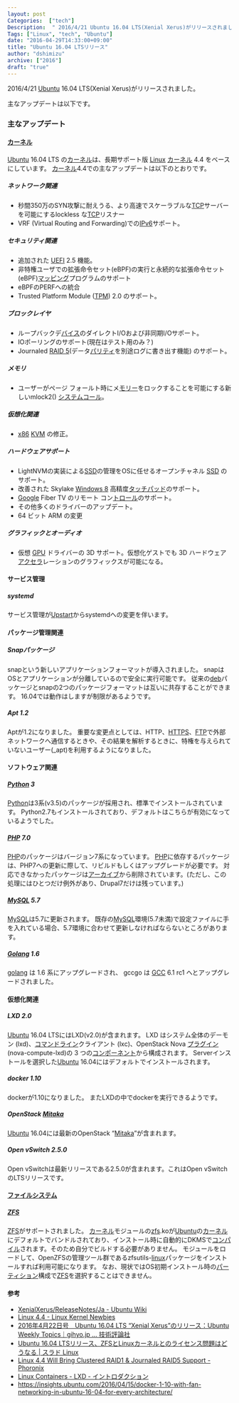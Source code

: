 ```yaml
---
layout: post
Categories:  ["tech"]
Description:  " 2016/4/21 Ubuntu 16.04 LTS(Xenial Xerus)がリリースされました。  主なアップデートは以下です。 "
Tags: ["Linux", "tech", "Ubuntu"]
date: "2016-04-29T14:33:00+09:00"
title: "Ubuntu 16.04 LTSリリース"
author: "dshimizu"
archive: ["2016"]
draft: "true"
---
```


<body>
<p>2016/4/21 <a class="keyword" href="http://d.hatena.ne.jp/keyword/Ubuntu">Ubuntu</a> 16.04 LTS(Xenial Xerus)がリリースされました。</p>

<p>主なアップデートは以下です。</p>
</body>

<!-- more -->

<body>
<h3>主なアップデート</h3>


<h4><a class="keyword" href="http://d.hatena.ne.jp/keyword/%A5%AB%A1%BC%A5%CD%A5%EB">カーネル</a></h4>


<p><a class="keyword" href="http://d.hatena.ne.jp/keyword/Ubuntu">Ubuntu</a> 16.04 LTS の<a class="keyword" href="http://d.hatena.ne.jp/keyword/%A5%AB%A1%BC%A5%CD%A5%EB">カーネル</a>は、長期サポート版 <a class="keyword" href="http://d.hatena.ne.jp/keyword/Linux">Linux</a> <a class="keyword" href="http://d.hatena.ne.jp/keyword/%A5%AB%A1%BC%A5%CD%A5%EB">カーネル</a> 4.4 をベースにしています。
<a class="keyword" href="http://d.hatena.ne.jp/keyword/%A5%AB%A1%BC%A5%CD%A5%EB">カーネル</a>4.4での主なアップデートは以下のとおりです。</p>

<h5>ネットワーク関連</h5>


<ul>
    <li>秒間350万のSYN攻撃に耐えうる、より高速でスケーラブルな<a class="keyword" href="http://d.hatena.ne.jp/keyword/TCP">TCP</a>サーバーを可能にするlockless な<a class="keyword" href="http://d.hatena.ne.jp/keyword/TCP">TCP</a>リスナー</li>
    <li>VRF (Virtual Routing and Forwarding)での<a class="keyword" href="http://d.hatena.ne.jp/keyword/IPv6">IPv6</a>サポート。</li>
</ul>


<h5>セキュリティ関連</h5>


<ul>
    <li>追加された <a class="keyword" href="http://d.hatena.ne.jp/keyword/UEFI">UEFI</a> 2.5 機能。</li>
    <li>非特権ユーザでの拡張命令セット(eBPF)の実行と永続的な拡張命令セット(eBPF)<a class="keyword" href="http://d.hatena.ne.jp/keyword/%A5%DE%A5%C3%A5%D4%A5%F3%A5%B0">マッピング</a>プログラムのサポート</li>
    <li>eBPFのPERFへの統合</li>
    <li>Trusted Platform Module (<a class="keyword" href="http://d.hatena.ne.jp/keyword/TPM">TPM</a>) 2.0 のサポート。</li>
</ul>


<h5>ブロックレイヤ</h5>


<ul>
    <li>ループバックデ<a class="keyword" href="http://d.hatena.ne.jp/keyword/%A5%D0%A5%A4%A5%B9">バイス</a>のダイレクトI/Oおよび非同期I/Oサポート。</li>
    <li>IOポーリングのサポート(現在はテスト用のみ？)</li>
    <li>Journaled <a class="keyword" href="http://d.hatena.ne.jp/keyword/RAID%205">RAID 5</a>(データ<a class="keyword" href="http://d.hatena.ne.jp/keyword/%A5%D1%A5%EA%A5%C6%A5%A3">パリティ</a>を別途ログに書き出す機能) のサポート。</li>
</ul>


<h5>メモリ</h5>


<ul>
    <li>ユーザーがページ フォールト時にメ<a class="keyword" href="http://d.hatena.ne.jp/keyword/%A5%E2%A5%EA%A1%BC">モリー</a>をロックすることを可能にする新しいmlock2() <a class="keyword" href="http://d.hatena.ne.jp/keyword/%A5%B7%A5%B9%A5%C6%A5%E0%A5%B3%A1%BC%A5%EB">システムコール</a>。</li>
</ul>


<h5>仮想化関連</h5>


<ul>
    <li>
<a class="keyword" href="http://d.hatena.ne.jp/keyword/x86">x86</a> <a class="keyword" href="http://d.hatena.ne.jp/keyword/KVM">KVM</a> の修正。</li>
</ul>


<h5>ハードウェアサポート</h5>


<ul>
    <li>LightNVMの実装による<a class="keyword" href="http://d.hatena.ne.jp/keyword/SSD">SSD</a>の管理をOSに任せるオープンチャネル <a class="keyword" href="http://d.hatena.ne.jp/keyword/SSD">SSD</a> のサポート。</li>
    <li>改善された Skylake <a class="keyword" href="http://d.hatena.ne.jp/keyword/Windows%208">Windows 8</a> 高精度<a class="keyword" href="http://d.hatena.ne.jp/keyword/%A5%BF%A5%C3%A5%C1%A5%D1%A5%C3%A5%C9">タッチパッド</a>のサポート。</li>
    <li>
<a class="keyword" href="http://d.hatena.ne.jp/keyword/Google">Google</a> Fiber TV のリモート コン<a class="keyword" href="http://d.hatena.ne.jp/keyword/%A5%C8%A5%ED%A1%BC%A5%EB">トロール</a>のサポート。</li>
    <li>その他多くのドライバーのアップデート。</li>
    <li>64 ビット ARM の変更</li>
</ul>


<h5>グラフィックとオーディオ</h5>


<ul>
    <li>仮想 <a class="keyword" href="http://d.hatena.ne.jp/keyword/GPU">GPU</a> ドライバーの 3D サポート。仮想化ゲストでも 3D ハードウェア <a class="keyword" href="http://d.hatena.ne.jp/keyword/%A5%A2%A5%AF%A5%BB%A5%E9">アクセラ</a>レーションのグラフィックスが可能になる。</li>
</ul>


<h4>サービス管理</h4>


<h5>systemd</h5>


<p>サービス管理が<a class="keyword" href="http://d.hatena.ne.jp/keyword/Upstart">Upstart</a>からsystemdへの変更を伴います。</p>

<h4>パッケージ管理関連</h4>


<h5>Snapパッケージ</h5>


<p>snapという新しいアプリケーションフォーマットが導入されました。
snapはOSとアプリケーションが分離しているので安全に実行可能です。
従来の<a class="keyword" href="http://d.hatena.ne.jp/keyword/deb">deb</a>パッケージとsnapの2つのパッケージフォーマットは互いに共存することができます。
16.04では動作はしますが制限があるようです。</p>

<h5>Apt 1.2</h5>


<p>Aptが1.2になりました。
重要な変更点としては、HTTP、<a class="keyword" href="http://d.hatena.ne.jp/keyword/HTTPS">HTTPS</a>、<a class="keyword" href="http://d.hatena.ne.jp/keyword/FTP">FTP</a>で外部ネットワークへ通信するときや、その結果を解析するときに、特権を与えられていないユーザー(_apt)を利用するようになりました。</p>

<h4>ソフトウェア関連</h4>


<h5>
<a class="keyword" href="http://d.hatena.ne.jp/keyword/Python">Python</a> 3</h5>


<p><a class="keyword" href="http://d.hatena.ne.jp/keyword/Python">Python</a>は3系(v3.5)のパッケージが採用され、標準でインストールされています。
Python2.7もインストールされており、デフォルトはこちらが有効になっているようでした。</p>

<h5>
<a class="keyword" href="http://d.hatena.ne.jp/keyword/PHP">PHP</a> 7.0</h5>


<p><a class="keyword" href="http://d.hatena.ne.jp/keyword/PHP">PHP</a>のパッケージはバージョン7系になっています。
<a class="keyword" href="http://d.hatena.ne.jp/keyword/PHP">PHP</a>に依存するパッケージは、PHP7への更新に際して、リビルドもしくはアップグレードが必要です。
対応できなかったパッケージは<a class="keyword" href="http://d.hatena.ne.jp/keyword/%A5%A2%A1%BC%A5%AB%A5%A4%A5%D6">アーカイブ</a>から削除されています。(ただし、この処理にはひとつだけ例外があり、Drupal7だけは残っています。)</p>

<h5>
<a class="keyword" href="http://d.hatena.ne.jp/keyword/MySQL">MySQL</a> 5.7</h5>


<p><a class="keyword" href="http://d.hatena.ne.jp/keyword/MySQL">MySQL</a>は5.7に更新されます。
既存の<a class="keyword" href="http://d.hatena.ne.jp/keyword/MySQL">MySQL</a>環境(5.7未満)で設定ファイルに手を入れている場合、5.7環境に合わせて更新しなければならないところがあります。</p>

<h5>
<a class="keyword" href="http://d.hatena.ne.jp/keyword/Golang">Golang</a> 1.6</h5>


<p><a class="keyword" href="http://d.hatena.ne.jp/keyword/golang">golang</a> は 1.6 系にアップグレードされ、 gccgo は <a class="keyword" href="http://d.hatena.ne.jp/keyword/GCC">GCC</a> 6.1 rc1 へとアップグレードされました。</p>

<h4>仮想化関連</h4>


<h5>LXD 2.0</h5>


<p><a class="keyword" href="http://d.hatena.ne.jp/keyword/Ubuntu">Ubuntu</a> 16.04 LTSにはLXD(v2.0)が含まれます。
LXD はシステム全体のデーモン (lxd)、<a class="keyword" href="http://d.hatena.ne.jp/keyword/%A5%B3%A5%DE%A5%F3%A5%C9%A5%E9%A5%A4%A5%F3">コマンドライン</a>クライアント (lxc)、OpenStack Nova <a class="keyword" href="http://d.hatena.ne.jp/keyword/%A5%D7%A5%E9%A5%B0%A5%A4%A5%F3">プラグイン</a> (nova-compute-lxd)の 3 つの<a class="keyword" href="http://d.hatena.ne.jp/keyword/%A5%B3%A5%F3%A5%DD%A1%BC%A5%CD%A5%F3%A5%C8">コンポーネント</a>から構成されます。
Serverインストールを選択した<a class="keyword" href="http://d.hatena.ne.jp/keyword/Ubuntu">Ubuntu</a> 16.04にはデフォルトでインストールされます。</p>

<h5>docker 1.10</h5>


<p>dockerが1.10になりました。
またLXDの中でdockerを実行できるようです。</p>

<h5>OpenStack <a class="keyword" href="http://d.hatena.ne.jp/keyword/Mitaka">Mitaka</a>
</h5>


<p><a class="keyword" href="http://d.hatena.ne.jp/keyword/Ubuntu">Ubuntu</a> 16.04には最新のOpenStack “<a class="keyword" href="http://d.hatena.ne.jp/keyword/Mitaka">Mitaka</a>”が含まれます。</p>

<h5>Open vSwitch 2.5.0</h5>


<p>Open vSwitchは最新リリースである2.5.0が含まれます。これはOpen vSwitchのLTSリリースです。</p>

<h4><a class="keyword" href="http://d.hatena.ne.jp/keyword/%A5%D5%A5%A1%A5%A4%A5%EB%A5%B7%A5%B9%A5%C6%A5%E0">ファイルシステム</a></h4>


<h5><a class="keyword" href="http://d.hatena.ne.jp/keyword/ZFS">ZFS</a></h5>


<p><a class="keyword" href="http://d.hatena.ne.jp/keyword/ZFS">ZFS</a>がサポートされました。
<a class="keyword" href="http://d.hatena.ne.jp/keyword/%A5%AB%A1%BC%A5%CD%A5%EB">カーネル</a>モジュールの<a class="keyword" href="http://d.hatena.ne.jp/keyword/zfs">zfs</a>.koが<a class="keyword" href="http://d.hatena.ne.jp/keyword/Ubuntu">Ubuntu</a>の<a class="keyword" href="http://d.hatena.ne.jp/keyword/%A5%AB%A1%BC%A5%CD%A5%EB">カーネル</a>にデフォルトでバンドルされており、インストール時に自動的にDKMSで<a class="keyword" href="http://d.hatena.ne.jp/keyword/%A5%B3%A5%F3%A5%D1%A5%A4%A5%EB">コンパイル</a>されます。そのため自分でビルドする必要がありません。
モジュールをロードして、OpenZFSの管理ツール群であるzfsutils-<a class="keyword" href="http://d.hatena.ne.jp/keyword/linux">linux</a>パッケージをインストールすれば利用可能になります。
なお、現状ではOS初期インストール時の<a class="keyword" href="http://d.hatena.ne.jp/keyword/%A5%D1%A1%BC%A5%C6%A5%A3%A5%B7%A5%E7%A5%F3">パーティション</a>構成で<a class="keyword" href="http://d.hatena.ne.jp/keyword/ZFS">ZFS</a>を選択することはできません。</p>

<h4>参考</h4>


<ul>
    <li><a href="https://wiki.ubuntu.com/XenialXerus/ReleaseNotes/Ja" target="_blank" rel="noopener noreferrer">XenialXerus/ReleaseNotes/Ja - Ubuntu Wiki</a></li>
    <li><a href="http://kernelnewbies.org/Linux_4.4" target="_blank" rel="noopener noreferrer">Linux 4.4 - Linux Kernel Newbies</a></li>
<a href="http://kernelnewbies.org/Linux_4.4" target="_blank" rel="noopener noreferrer">
</a>
    <li>
<a href="http://kernelnewbies.org/Linux_4.4" target="_blank" rel="noopener noreferrer"></a><a href="http://gihyo.jp/admin/clip/01/ubuntu-topics/201604/22" target="_blank" rel="noopener noreferrer">2016年4月22日号　Ubuntu 16.04 LTS “Xenial Xerus”のリリース：Ubuntu Weekly Topics｜gihyo.jp … 技術評論社</a>
</li>
    <li><a href="http://linux.srad.jp/story/16/04/22/0933210/" target="_blank" rel="noopener noreferrer">Ubuntu 16.04 LTSリリース、ZFSとLinuxカーネルとのライセンス問題はどうなる | スラド Linux</a></li>
    <li><a href="http://www.phoronix.com/scan.php?page=news_item&amp;px=Linux-4.4-MD-Update" target="_blank" rel="noopener noreferrer">Linux 4.4 Will Bring Clustered RAID1 &amp; Journaled RAID5 Support - Phoronix</a></li>
    <li><a href="https://linuxcontainers.org/ja/lxd/introduction/" target="_blank" rel="noopener noreferrer">Linux Containers - LXD - イントロダクション</a></li>
    <li><a href="Docker%201.10%20with%20Fan%20Networking%20in%20Ubuntu%2016.04%20%7C%20Ubuntu%20Insights" target="_blank" rel="noopener noreferrer">https://insights.ubuntu.com/2016/04/15/docker-1-10-with-fan-networking-in-ubuntu-16-04-for-every-architecture/</a></li>
</ul>

</body>
